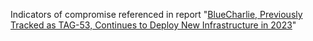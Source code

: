 Indicators of compromise referenced in report "[BlueCharlie, Previously Tracked as TAG-53, Continues to Deploy New Infrastructure in 2023](https://www.recordedfuture.com/bluecharlie-previously-tracked-as-tag-53-continues-to-deploy-new-infrastructure-in-2023)"

